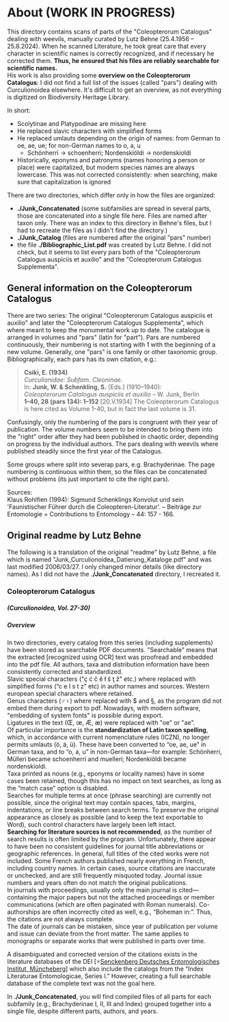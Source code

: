 # About (WORK IN PROGRESS)
This directory contains scans of parts of the "Coleopterorum Catalogus" dealing with weevils, manually curated by Lutz Behne (25.4.1956 – 25.8.2024). When he scanned Literature, he took great care that every character in scientific names is correctly recognized, and if necessary he corrected them. **Thus, he ensured that his files are reliably searchable for scientific names.**\
His work is also providing some **overview on the Coleopterorum Catalogus**: I did not find a full list of the issues (called "pars") dealing with Curculionoidea elsewhere. It's difficult to get an overview, as not everything is digitized on Biodiversity Heritage Library.

In short:
- Scolytinae and Platypodinae are missing here
- He replaced slavic characters with simplified forms
- He replaced umlauts depending on the origin of names: from German to oe, ae, ue; for non-German names to o, a, u
  - Schönherri -> schoenherri; Nordenskiöldi -> nordenskioldi  
- Historically, eponyms and patronyms (names honoring a person or place) were capitalized, but modern species names are always lowercase. This was not corrected consistently: when searching, make sure that capitalization is ignored

There are two directories, which differ only in how the files are organized:
- **./Junk_Concatenated** (some subfamilies are spread in several parts, those are concatenated into a single file here. Files are named after taxon only. There was an index to this directory in Behne's files, but I had to recreate the files as I didn't find the directory.)
- **./Junk_Catalog** (files are numbered after the original "pars" number)
- the file **./Bibliographic_List.pdf** was created by Lutz Behne. I did not check, but it seems to list every pars both of the "Coleopterorum Catalogus auspiciis et auxilio" and the "Coleopterorum Catalogus Supplementa".

## General information on the Coleopterorum Catalogus
There are two series: The original "Coleopterorum Catalogus auspiciis et auxilio" and later the "Coleopterorum Catalogus Supplementa", which where meant to keep the monumental work up to date.
The catalogue is arranged in volumes and "pars" (latin for "part"). Pars are numbered continuously, their numbering is not starting with 1 with the beginning of a new volume. Generally, one "pars" is one family or other taxonomic group. Bibliographically, each pars has its own citation, e.g.:
> **Csiki, E. (1934)**  
> *Curculionidae: Subfam. Cleoninae.*  
> In: **Junk, W. & Schenkling, S.** [Eds.] (1910–1940):  
> *Coleopterorum Catalogus auspiciis et auxilio* – W. Junk, Berlin  
> **1–40, 28 (pars 134): 1–152** [20.V.1934]
The Coleopterorum Catalogus is here cited as Volume 1-40, but in fact the last volume is 31. 

Confusingly, only the numbering of the pars is congruent with their year of publication. The volume numbers seem to be intended to bring them into the "right" order after they had been published in chaotic order, depending on progress by the individual authors. The pars dealing with weevils where published steadily since the first year of the Catalogus.

Some groups where split into severap pars, e.g. Brachyderinae. The page numbering is continuous within them, so the files can be concatenated without problems (its just important to cite the right pars).

Sources:\
Klaus Rohlfien (1994): Sigmund Schenklings Konvolut und sein 'Faunistischer Führer durch die Coleopteren-Literatur'. – Beiträge zur Entomologie = Contributions to Entomology – 44: 157 - 166.

## Original readme by Lutz Behne
The following is a translation of the original "readme" by Lutz Behne, a file which is named "Junk_Curculionoidea_Datierung_Kataloge.pdf" and was last modified 2006/03/27. I only changed minor details (like directory names). As I did not have the **./Junk_Concatenated** directory, I recreated it.
### Coleopterorum Catalogus
##### (Curculionoidea, Vol. 27-30)

##### Overview
In two directories, every catalog from this series (including supplements) have been stored as searchable PDF documents. "Searchable" means that the extracted [recognized using OCR] text was proofread and embedded into the pdf file. All authors, taxa and distribution information have been consistently corrected and standardized.\
Slavic special characters ("ç ć č ě ł š ţ ž" etc.) where replaced with simplified forms (“c e l s t z” etc) in author names and sources. Western european special characters where retained.\
Genus characters (♂♀) where replaced with $ and §, as the program did not embed them during export to pdf. Nowadays, with modern software, "embedding of system fonts" is possible during export.\
Ligatures in the text (Œ, œ, Æ, æ) were replaced with "oe" or "ae".\
Of particular importance is the **standardization of Latin taxon spelling**, which, in accordance with current nomenclature rules (ICZN), no longer permits umlauts (ö, ä, ü). These have been converted to “oe, ae, ue” in German taxa, and to “o, a, u” in non-German taxa—for example: Schönherri, Mülleri became schoenherri and muelleri; Nordenkiöldi became nordenskioldi.\
Taxa printed as nouns (e.g., eponyms or locality names) have in some cases been retained, though this has no impact on text searches, as long as the “match case” option is disabled.\
Searches for multiple terms at once (phrase searching) are currently not possible, since the original text may contain spaces, tabs, margins, indentations, or line breaks between search terms. To preserve the original appearance as closely as possible (and to keep the text exportable to Word), such control characters have largely been left intact.\
**Searching for literature sources is not recommended**, as the number of search results is often limited by the program. Unfortunately, there appear to have been no consistent guidelines for journal title abbreviations or geographic references. In general, full titles of the cited works were not included. Some French authors published nearly everything in French, including country names. In certain cases, source citations are inaccurate or unchecked, and are still frequently misquoted today. Journal issue numbers and years often do not match the original publications.\
In journals with proceedings, usually only the main journal is cited—containing the major papers but not the attached proceedings or member communications (which are often paginated with Roman numerals). Co-authorships are often incorrectly cited as well, e.g., “Boheman in:”. Thus, the citations are not always complete.\
The date of journals can be mistaken, since year of publication per volume and issue can deviate from the front matter. The same applies to monographs or separate works that were published in parts over time.

A disambiguated and corrected version of the citations exists in the literature databases of the DEI [=[Senckenberg Deutsches Entomologisches Institut, Müncheberg](https://www.senckenberg.de/en/institutes/senckenberg-german-entomological-institute/)] which also include the catalogs from the “Index Literaturae Entomologicae, Series I.” However, creating a full searchable database of the complete text was not the goal here.

In **./Junk_Concatenated**, you will find compiled files of all parts for each subfamily (e.g., Brachyderinae I, II, III and Index) grouped together into a single file, despite different parts, authors, and years.
